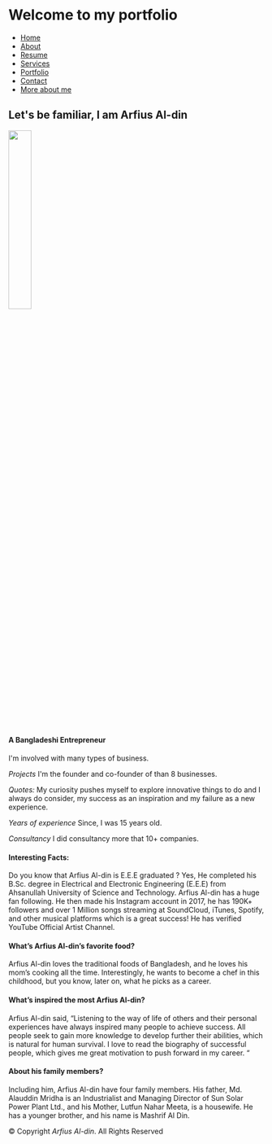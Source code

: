 # Welcome to my portfolio
*   [Home](https://arfiusaldinofficial.github.io/portfolio/index.html)
*   [About](https://arfiusaldinofficial.github.io/portfolio/service.html)
*   [Resume](https://arfiusaldinofficial.github.io/portfolio/resume.html)
*   [Services](https://sankarbala.github.io/portfolio/#services)
*   [Portfolio](https://instagram.com/arfiusaldin)
*   [Contact](https://arfiusaldinofficial.github.io/portfolio/contact.html)
*   [More about me](https://arfiusaldinofficial.github.io/portfolio/)






## Let's be familiar, I am Arfius Al-din

<img src="https://user-images.githubusercontent.com/101731020/159130098-054e9d1f-4579-4487-9eae-361ffbb41833.jpg" width=30% height=30%>


#### A Bangladeshi Entrepreneur 

I'm involved with many types of business.

*Projects* I'm the founder and co-founder of than 8 businesses.

*Quotes:* My curiosity pushes myself to explore innovative things to do and I always do consider, my success as an inspiration and my failure as a new experience.

*Years of experience* Since, I was 15 years old.

*Consultancy* I did consultancy more that 10+ companies. 





#### Interesting Facts:


Do you know that Arfius Al-din is E.E.E graduated ?
Yes, He completed his B.Sc. degree in Electrical and Electronic Engineering (E.E.E) from Ahsanullah University of Science and Technology.
Arfius Al-din has a huge fan following. He then made his Instagram account in 2017, he has 190K+ followers and over 1 Million songs streaming at SoundCloud, iTunes, Spotify, and other musical platforms which is a great success! He has verified YouTube Official Artist Channel.

#### What’s Arfius Al-din’s favorite food?


Arfius Al-din loves the traditional foods of Bangladesh, and he loves his mom’s cooking all the time. Interestingly, he wants to become a chef in this childhood, but you know, later on, what he picks as a career.

#### What’s  inspired the most Arfius Al-din? 

Arfius Al-din said, “Listening to the way of life of others and their personal experiences have always inspired many people to achieve success. All people seek to gain more knowledge to develop further their abilities, which is natural for human survival. I love to read the biography of successful people, which gives me great motivation to push forward in my career. “

#### About his family members?
Including him, Arfius Al-din have four family members. His father, Md. Alauddin Mridha is an Industrialist and Managing Director of Sun Solar Power Plant Ltd., and his Mother, Lutfun Nahar Meeta, is a housewife. He has a younger brother, and his name is Mashrif Al Din.


© Copyright *Arfius Al-din*. All Rights Reserved
